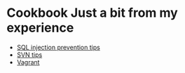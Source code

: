 # Cookbook Just a bit from my experience

<ul>
  <li><a href="https://github.com/mnesina/cookbook/blob/master/SQL_injection_prevention_tips.md">SQL injection prevention tips</a></li>
  <li><a href="https://github.com/mnesina/cookbook/blob/master/svn_tips.md">SVN tips</a></li>
  <li><a href="https://github.com/mnesina/cookbook/blob/master/Vagrant_problems.md">Vagrant</a>
</ul>
